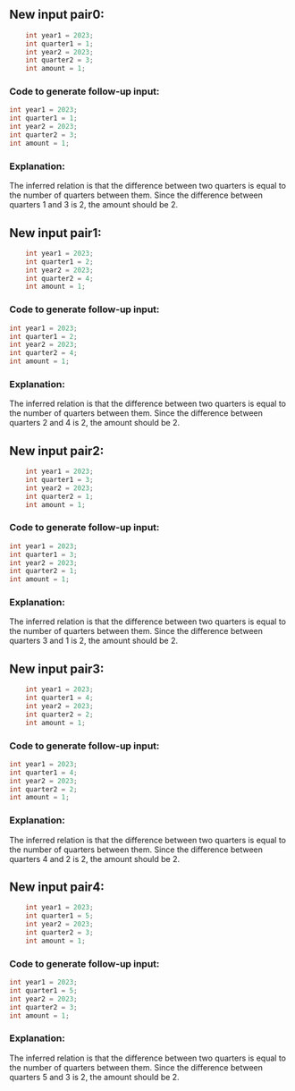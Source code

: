 ## New input pair0:
```java
    int year1 = 2023;
    int quarter1 = 1;
    int year2 = 2023;
    int quarter2 = 3;
    int amount = 1;
```
### Code to generate follow-up input:
```java
int year1 = 2023;
int quarter1 = 1;
int year2 = 2023;
int quarter2 = 3;
int amount = 1;
```
### Explanation:
The inferred relation is that the difference between two quarters is equal to the number of quarters between them. Since the difference between quarters 1 and 3 is 2, the amount should be 2.

## New input pair1:
```java
    int year1 = 2023;
    int quarter1 = 2;
    int year2 = 2023;
    int quarter2 = 4;
    int amount = 1;
```
### Code to generate follow-up input:
```java
int year1 = 2023;
int quarter1 = 2;
int year2 = 2023;
int quarter2 = 4;
int amount = 1;
```
### Explanation:
The inferred relation is that the difference between two quarters is equal to the number of quarters between them. Since the difference between quarters 2 and 4 is 2, the amount should be 2.

## New input pair2:
```java
    int year1 = 2023;
    int quarter1 = 3;
    int year2 = 2023;
    int quarter2 = 1;
    int amount = 1;
```
### Code to generate follow-up input:
```java
int year1 = 2023;
int quarter1 = 3;
int year2 = 2023;
int quarter2 = 1;
int amount = 1;
```
### Explanation:
The inferred relation is that the difference between two quarters is equal to the number of quarters between them. Since the difference between quarters 3 and 1 is 2, the amount should be 2.

## New input pair3:
```java
    int year1 = 2023;
    int quarter1 = 4;
    int year2 = 2023;
    int quarter2 = 2;
    int amount = 1;
```
### Code to generate follow-up input:
```java
int year1 = 2023;
int quarter1 = 4;
int year2 = 2023;
int quarter2 = 2;
int amount = 1;
```
### Explanation:
The inferred relation is that the difference between two quarters is equal to the number of quarters between them. Since the difference between quarters 4 and 2 is 2, the amount should be 2.

## New input pair4:
```java
    int year1 = 2023;
    int quarter1 = 5;
    int year2 = 2023;
    int quarter2 = 3;
    int amount = 1;
```
### Code to generate follow-up input:
```java
int year1 = 2023;
int quarter1 = 5;
int year2 = 2023;
int quarter2 = 3;
int amount = 1;
```
### Explanation:
The inferred relation is that the difference between two quarters is equal to the number of quarters between them. Since the difference between quarters 5 and 3 is 2, the amount should be 2.
